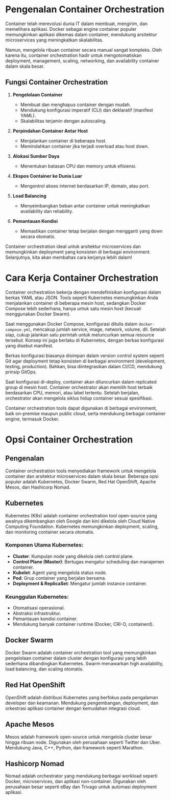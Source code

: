 # Pengenalan Container Orchestration

Container telah merevolusi dunia IT dalam membuat, mengirim, dan memelihara aplikasi. Docker sebagai engine container populer memungkinkan aplikasi dikemas dalam container, mendukung arsitektur microservices yang meningkatkan skalabilitas.

Namun, mengelola ribuan container secara manual sangat kompleks. Oleh karena itu, container orchestration hadir untuk mengotomatiskan deployment, management, scaling, networking, dan availability container dalam skala besar.

## Fungsi Container Orchestration

1. **Pengelolaan Container**  
   - Membuat dan menghapus container dengan mudah.
   - Mendukung konfigurasi imperatif (CLI) dan deklaratif (manifest YAML).
   - Skalabilitas terjamin dengan autoscaling.

2. **Perpindahan Container Antar Host**  
   - Menjalankan container di beberapa host.
   - Memindahkan container jika terjadi overload atau host down.

3. **Alokasi Sumber Daya**  
   - Menentukan batasan CPU dan memory untuk efisiensi.

4. **Ekspos Container ke Dunia Luar**  
   - Mengontrol akses internet berdasarkan IP, domain, atau port.

5. **Load Balancing**  
   - Menyeimbangkan beban antar container untuk meningkatkan availability dan reliability.

6. **Pemantauan Kondisi**  
   - Memastikan container tetap berjalan dengan mengganti yang down secara otomatis.

Container orchestration ideal untuk arsitektur microservices dan memungkinkan deployment yang konsisten di berbagai environment. Selanjutnya, kita akan membahas cara kerjanya lebih dalam!

# Cara Kerja Container Orchestration

Container orchestration bekerja dengan mendefinisikan konfigurasi dalam berkas YAML atau JSON. Tools seperti Kubernetes memungkinkan Anda menjalankan container di beberapa mesin host, sedangkan Docker Compose lebih sederhana, hanya untuk satu mesin host (kecuali menggunakan Docker Swarm).

Saat menggunakan Docker Compose, konfigurasi ditulis dalam `docker-compose.yml`, mencakup jumlah service, image, network, volume, dll. Setelah siap, cukup jalankan satu perintah untuk meluncurkan semua resource tersebut. Konsep ini juga berlaku di Kubernetes, dengan berkas konfigurasi yang disebut manifest.

Berkas konfigurasi biasanya disimpan dalam version control system seperti Git agar deployment tetap konsisten di berbagai environment (development, testing, production). Bahkan, bisa diintegrasikan dalam CI/CD, mendukung prinsip GitOps.

Saat konfigurasi di-deploy, container akan diluncurkan dalam replicated group di mesin host. Container orchestrator akan memilih host terbaik berdasarkan CPU, memori, atau label tertentu. Setelah berjalan, orchestrator akan mengelola siklus hidup container sesuai spesifikasi.

Container orchestration tools dapat digunakan di berbagai environment, baik on-premise maupun public cloud, serta mendukung berbagai container engine, termasuk Docker.

# Opsi Container Orchestration

## Pengenalan
Container orchestration tools menyediakan framework untuk mengelola container dan arsitektur microservices dalam skala besar. Beberapa opsi populer adalah Kubernetes, Docker Swarm, Red Hat OpenShift, Apache Mesos, dan Hashicorp Nomad.

## Kubernetes
Kubernetes (K8s) adalah container orchestration tool open-source yang awalnya dikembangkan oleh Google dan kini dikelola oleh Cloud Native Computing Foundation. Kubernetes memungkinkan deployment, scaling, dan monitoring container secara otomatis.

### Komponen Utama Kubernetes:
- **Cluster**: Kumpulan node yang dikelola oleh control plane.
- **Control Plane (Master)**: Bertugas mengatur scheduling dan manajemen container.
- **Kubelet**: Agent yang mengelola status node.
- **Pod**: Grup container yang berjalan bersama.
- **Deployment & ReplicaSet**: Mengatur jumlah instance container.

### Keunggulan Kubernetes:
- Otomatisasi operasional.
- Abstraksi infrastruktur.
- Pemantauan kondisi container.
- Mendukung banyak container runtime (Docker, CRI-O, containerd).

## Docker Swarm
Docker Swarm adalah container orchestration tool yang memungkinkan pengelolaan container dalam cluster dengan konfigurasi yang lebih sederhana dibandingkan Kubernetes. Swarm menawarkan high availability, load balancing, dan scaling otomatis.

## Red Hat OpenShift
OpenShift adalah distribusi Kubernetes yang berfokus pada pengalaman developer dan keamanan. Mendukung pengembangan, deployment, dan orkestrasi aplikasi container dengan kemudahan integrasi cloud.

## Apache Mesos
Mesos adalah framework open-source untuk mengelola cluster besar hingga ribuan node. Digunakan oleh perusahaan seperti Twitter dan Uber. Mendukung Java, C++, Python, dan framework seperti Marathon.

## Hashicorp Nomad
Nomad adalah orchestrator yang mendukung berbagai workload seperti Docker, microservices, dan aplikasi non-container. Digunakan oleh perusahaan besar seperti eBay dan Trivago untuk automasi deployment aplikasi.